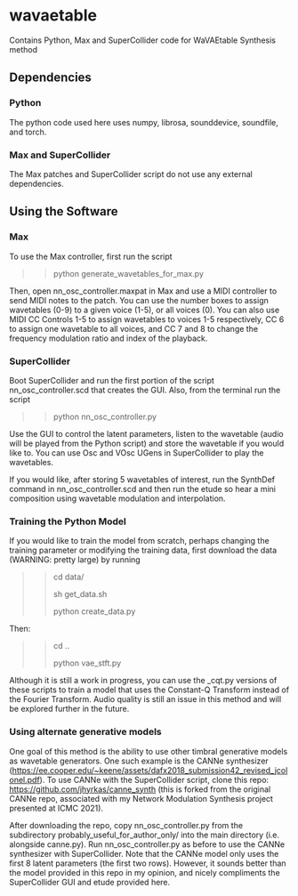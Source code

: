 # wavaetable
Contains Python, Max and SuperCollider code for WaVAEtable Synthesis method

## Dependencies

### Python

The python code used here uses numpy, librosa, sounddevice, soundfile, and torch.

### Max and SuperCollider

The Max patches and SuperCollider script do not use any external dependencies.

## Using the Software

### Max

To use the Max controller, first run the script 

>> python generate_wavetables_for_max.py

Then, open nn_osc_controller.maxpat in Max and use a MIDI controller to send MIDI notes to the patch.
You can use the number boxes to assign wavetables (0-9) to a given voice (1-5), or all voices (0). 
You can also use MIDI CC Controls 1-5 to assign wavetables to voices 1-5 respectively, CC 6 to assign one wavetable to all voices, 
and CC 7 and 8 to change the frequency modulation ratio and index of the playback.


### SuperCollider

Boot SuperCollider and run the first portion of the script nn_osc_controller.scd that creates the GUI. Also, from the terminal run the script

>> python nn_osc_controller.py

Use the GUI to control the latent parameters, listen to the wavetable (audio will be played from the Python script) and store the wavetable if you would like to. You can use Osc and VOsc UGens in SuperCollider to play the wavetables.

If you would like, after storing 5 wavetables of interest, run the SynthDef command in nn_osc_controller.scd and then run the etude so hear a mini composition using wavetable modulation and interpolation.

### Training the Python Model

If you would like to train the model from scratch, perhaps changing the training parameter or modifying the training data, first download the data (WARNING: pretty large) by running

>> cd data/
>> 
>> sh get_data.sh
>> 
>> python create_data.py

Then:

>> cd ..
>> 
>> python vae_stft.py

Although it is still a work in progress, you can use the \_cqt.py versions of these scripts to train a model that uses the Constant-Q Transform instead of the Fourier Transform. Audio quality is still an issue in this method and will be explored further in the future.

### Using alternate generative models

One goal of this method is the ability to use other timbral generative models as wavetable generators. One such example is the CANNe synthesizer (https://ee.cooper.edu/~keene/assets/dafx2018_submission42_revised_jcolonel.pdf). To use CANNe with the SuperCollider script, clone this repo: https://github.com/jhyrkas/canne_synth (this is forked from the original CANNe repo, associated with my Network Modulation Synthesis project presented at ICMC 2021). 

After downloading the repo, copy nn_osc_controller.py from the subdirectory probably_useful_for_author_only/ into the main directory (i.e. alongside canne.py). Run nn_osc_controller.py as before to use the CANNe synthesizer with SuperCollider. Note that the CANNe model only uses the first 8 latent parameters (the first two rows). However, it sounds better than the model provided in this repo in my opinion, and nicely compliments the SuperCollider GUI and etude provided here.
